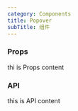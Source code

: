```yaml
---
category: Components
title: Popover
subTitle: 组件
---
```


### Props

thi is Props content

### API

this is API content